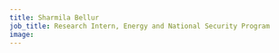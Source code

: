 ```yaml
---
title: Sharmila Bellur
job_title: Research Intern, Energy and National Security Program
image: 
---
```



